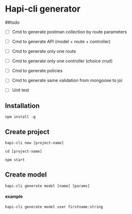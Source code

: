 # Hapi-cli generator
##todo

- [ ] Cmd to generate postman collection by route parameters
- [ ] Cmd to generate API (model + route + controller)
- [ ] Cmd to generate only one route 
- [ ] Cmd to generate only one controller (choice crud)
- [ ] Cmd to generate policies
- [ ] Cmd to generate same validation from mongoose to joi
- [ ] Unit test


## Installation

    npm install -g


## Create project

    hapi-cli new [project-name]

    cd [project-name]

    npm start


## Create model

    hapi-cli generate model [name] [params]

#### example

    hapi-cli generate model user firstname:string
